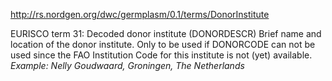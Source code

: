 http://rs.nordgen.org/dwc/germplasm/0.1/terms/DonorInstitute

EURISCO term 31: Decoded donor institute (DONORDESCR) Brief name and location of the donor institute. Only to be used if DONORCODE can not be used since the FAO Institution Code for this institute is not (yet) available. _Example: Nelly Goudwaard, Groningen, The Netherlands_